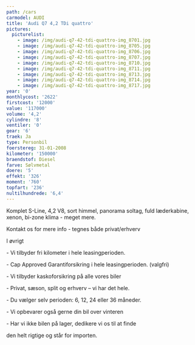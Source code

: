 ```yaml
---
path: /cars
carmodel: AUDI
title: 'Audi Q7 4,2 TDi quattro'
pictures:
  picturelist:
    - image: /img/audi-q7-42-tdi-quattro-img_8701.jpg
    - image: /img/audi-q7-42-tdi-quattro-img_8705.jpg
    - image: /img/audi-q7-42-tdi-quattro-img_8706.jpg
    - image: /img/audi-q7-42-tdi-quattro-img_8707.jpg
    - image: /img/audi-q7-42-tdi-quattro-img_8710.jpg
    - image: /img/audi-q7-42-tdi-quattro-img_8711.jpg
    - image: /img/audi-q7-42-tdi-quattro-img_8713.jpg
    - image: /img/audi-q7-42-tdi-quattro-img_8714.jpg
    - image: /img/audi-q7-42-tdi-quattro-img_8717.jpg
year: '0'
monthlycost: '2622'
firstcost: '12000'
value: '117000'
volume: '4,2'
cylindre: '8'
ventiler: '0'
gear: '6'
traek: Ja
type: Personbil
foerstereg: 31-01-2008
kilometer: '150000'
braendstof: Diesel
farve: Sølvmetal
doere: '5'
effekt: '326'
moment: '760'
topfart: '236'
nultilhundrede: '6,4'
---
```

Komplet S-Line, 4,2 V8, sort himmel, panorama soltag, fuld læderkabine, xenon, bi-zone klima - meget mere. 



Kontakt os for mere info - tegnes både privat/erhverv



I øvrigt

\- Vi tilbyder fri kilometer i hele leasingperioden.

\- Cap Approved Garantiforsikring i hele leasingperioden. (valgfri)

\- Vi tilbyder kaskoforsikring på alle vores biler

\- Privat, sæson, split og erhverv – vi har det hele.

\- Du vælger selv perioden: 6, 12, 24 eller 36 måneder.

\- Vi opbevarer også gerne din bil over vinteren

\- Har vi ikke bilen på lager, dedikere vi os til at finde 

   den helt rigtige og står for importen.
